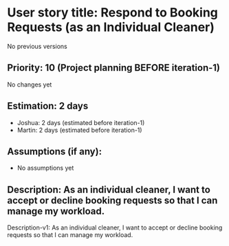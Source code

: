# User story title: Respond to Booking Requests (as an Individual Cleaner)
No previous versions

## Priority: 10 (Project planning BEFORE iteration-1)
No changes yet

## Estimation: 2 days
* Joshua: 2 days (estimated before iteration-1)
* Martin: 2 days (estimated before iteration-1)

## Assumptions (if any):
* No assumptions yet

## Description: As an individual cleaner, I want to accept or decline booking requests so that I can manage my workload.
Description-v1: As an individual cleaner, I want to accept or decline booking requests so that I can manage my workload.